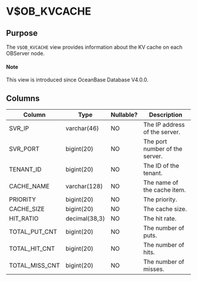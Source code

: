 # V$OB_KVCACHE

## Purpose

The `V$OB_KVCACHE` view provides information about the KV cache on each OBServer node.

<main id="notice" type='explain'>
  <h4>Note</h4>
  <p>This view is introduced since OceanBase Database V4.0.0. </p>
</main>

## Columns

| Column | Type | Nullable? | Description |
|----------------|---------------|------------|-----------|
| SVR_IP | varchar(46) | NO | The IP address of the server. |
| SVR_PORT | bigint(20) | NO | The port number of the server. |
| TENANT_ID | bigint(20) | NO | The ID of the tenant. |
| CACHE_NAME | varchar(128) | NO | The name of the cache item. |
| PRIORITY | bigint(20) | NO | The priority. |
| CACHE_SIZE | bigint(20) | NO | The cache size. |
| HIT_RATIO | decimal(38,3) | NO | The hit rate. |
| TOTAL_PUT_CNT | bigint(20) | NO | The number of puts. |
| TOTAL_HIT_CNT | bigint(20) | NO | The number of hits. |
| TOTAL_MISS_CNT | bigint(20) | NO | The number of misses. |
